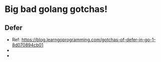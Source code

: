 # Big bad golang gotchas!

## Defer

* Ref: https://blog.learngoprogramming.com/gotchas-of-defer-in-go-1-8d070894cb01
*
*
